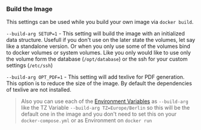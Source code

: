 ### Build the Image

This settings can be used while you build your own image via `docker build`.

`--build-arg SETUP=1` - This setting will build the image with an initialized data structure. Usefull if you don't use on the later state the volumes, let say like a standalone version. Or when you only use some of the volumes bind to docker volumes or system volumes. Like you only would like to use only the volume form the database (`/opt/database`) or the ssh for your custom settings (`/etc/ssh`)

`--build-arg OPT_PDF=1` - This setting will add texlive for PDF generation. This option is to reduce the size of the image. By default the dependencies of texlive are not installed.

> Also you can use each of the   [Environment Variables](openvas-greenbone-deployment-full-guide/environment-variables.md) as `--build-arg` like the TZ Variable `--build-arg TZ=Europe/Berlin` so this will be the default one in the image and you don't need to set this on your `docker-compose.yml` or as Environment on `docker run`